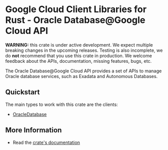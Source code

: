 # Google Cloud Client Libraries for Rust - Oracle Database@Google Cloud API

<!-- Code generated by sidekick. DO NOT EDIT. -->

**WARNING:** this crate is under active development. We expect multiple breaking
changes in the upcoming releases. Testing is also incomplete, we do **not**
recommend that you use this crate in production. We welcome feedback about the
APIs, documentation, missing features, bugs, etc.

The Oracle Database@Google Cloud API provides a set of APIs to manage
Oracle database services, such as Exadata and Autonomous Databases.

## Quickstart

The main types to work with this crate are the clients:

- [OracleDatabase]

## More Information

- Read the [crate's documentation](https://docs.rs/google-cloud-oracledatabase-v1/latest/google-cloud-oracledatabase-v1)

[OracleDatabase]: https://docs.rs/google-cloud-oracledatabase-v1/latest/google_cloud_oracledatabase_v1/client/struct.OracleDatabase.html
